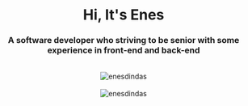<h1 align="center">Hi, It's Enes</h1>
<h3 align="center">A software developer who striving to be senior with some experience in front-end and back-end</h3>
<br/>
<div align="center">
  <img src="https://github-readme-stats.vercel.app/api/top-langs?username=enesdindas&show_icons=true&locale=en&layout=compact" alt="enesdindas"></img>
  <br /><br />
  <img src="https://github-readme-stats.vercel.app/api?username=enesdindas&show_icons=true&locale=en" alt="enesdindas" />
</div>

